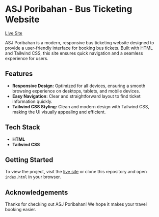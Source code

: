 # ASJ Poribahan - Bus Ticketing Website

[Live Site](https://asj-poribahan.netlify.app)

ASJ Poribahan is a modern, responsive bus ticketing website designed to provide a user-friendly interface for booking bus tickets. Built with HTML and Tailwind CSS, this site ensures quick navigation and a seamless experience for users.

## Features

- **Responsive Design:** Optimized for all devices, ensuring a smooth browsing experience on desktops, tablets, and mobile devices.
- **Easy Navigation:** Clear and straightforward layout to find ticket information quickly.
- **Tailwind CSS Styling:** Clean and modern design with Tailwind CSS, making the UI visually appealing and efficient.

## Tech Stack

- **HTML**
- **Tailwind CSS**

## Getting Started

To view the project, visit the [live site](https://asj-poribahan.netlify.app) or clone this repository and open `index.html` in your browser.

## Acknowledgements

Thanks for checking out ASJ Poribahan! We hope it makes your travel booking easier.

